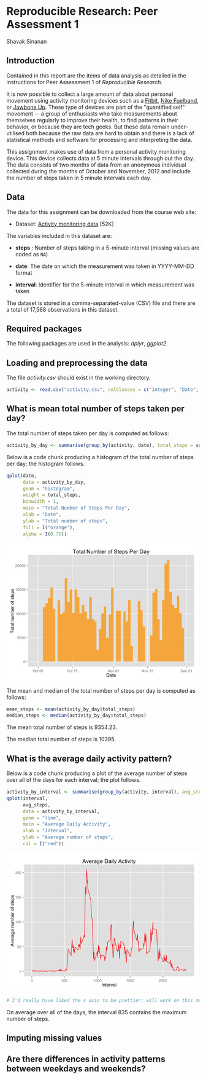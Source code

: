 # Reproducible Research: Peer Assessment 1
Shavak Sinanan  

## Introduction

Contained in this report are the items of data analysis as detailed in the instructions for Peer Assessment 1 of *Reproducible Research*.

It is now possible to collect a large amount of data about personal movement using activity monitoring devices such as a [Fitbit](http://www.fitbit.com), [Nike Fuelband](http://www.nike.com/us/en_us/c/nikeplus-fuelband), or [Jawbone Up](https://jawbone.com/up). These type of devices are part of the "quantified self" movement -- a group of enthusiasts who take measurements about themselves regularly to improve their health, to find patterns in their behavior, or because they are tech geeks. But these data remain under-utilised both because the raw data are hard to obtain and there is a lack of statistical methods and software for processing and interpreting the data.

This assignment makes use of data from a personal activity monitoring device. This device collects data at 5 minute intervals through out the day. The data consists of two months of data from an anonymous individual collected during the months of October and November, 2012 and include the number of steps taken in 5 minute intervals each day.

## Data

The data for this assignment can be downloaded from the course web
site:

* Dataset: [Activity monitoring data](https://d396qusza40orc.cloudfront.net/repdata%2Fdata%2Factivity.zip) [52K]

The variables included in this dataset are:

+ **steps** : Number of steps taking in a 5-minute interval (missing
    values are coded as `NA`)

+ **date**: The date on which the measurement was taken in YYYY-MM-DD
    format

+ **interval**: Identifier for the 5-minute interval in which
    measurement was taken

The dataset is stored in a comma-separated-value (CSV) file and there are a total of 17,568 observations in this dataset.

## Required packages

The following packages are used in the analysis: *dplyr*, *ggplot2*.



## Loading and preprocessing the data

The file *activity.csv* should exist in the working directory.


```r
activity <- read.csv("activity.csv", colClasses = c("integer", "Date", "integer")) # date is in YYYY-MM-DD format
```

## What is mean total number of steps taken per day?

The total number of steps taken per day is computed as follows:


```r
activity_by_day <- summarise(group_by(activity, date), total_steps = sum(steps, na.rm = TRUE)) # I spell the British way
```

Below is a code chunk producing a histogram of the total number of steps per day; the histogram follows.


```r
qplot(date,
      data = activity_by_day,
      geom = "histogram",
      weight = total_steps,
      binwidth = 1,
      main = "Total Number of Steps Per Day",
      xlab = "Date",
      ylab = "Total number of steps",
      fill = I("orange"),
      alpha = I(0.75))
```

![](PA1_template_files/figure-html/unnamed-chunk-4-1.png) 

The mean and median of the total number of steps per day is computed as follows:


```r
mean_steps <- mean(activity_by_day$total_steps)
median_steps <- median(activity_by_day$total_steps)
```

The mean total number of steps is 9354.23.

The median total number of steps is 10395.


## What is the average daily activity pattern?

Below is a code chunk producing a plot of the average number of steps over all of the days for each interval; the plot follows.


```r
activity_by_interval <- summarise(group_by(activity, interval), avg_steps = mean(steps, na.rm = TRUE))
qplot(interval,
      avg_steps,
      data = activity_by_interval,
      geom = "line",
      main = "Average Daily Activity",
      xlab = "Interval",
      ylab = "Average number of steps",
      col = I("red"))
```

![](PA1_template_files/figure-html/unnamed-chunk-6-1.png) 

```r
# I'd really have liked the x axis to be prettier; will work on this more if I have some time
```

On average over all of the days, the interval 835 contains the maximum number of steps.

## Imputing missing values



## Are there differences in activity patterns between weekdays and weekends?
